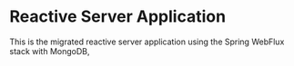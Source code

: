 # Reactive Server Application

This is the migrated reactive server application using the Spring WebFlux stack with MongoDB,


